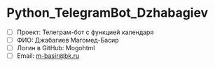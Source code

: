 # Python_TelegramBot_Dzhabagiev

- [ ] Проект: Телеграм-бот с функцией календаря
- [ ] ФИО: Джабагиев Магомед-Басир
- [ ] Логин в GitHub: Mogohtml
- [ ] Email: m-basir@bk.ru
